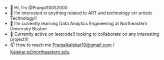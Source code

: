 - 👋 Hi, I’m @Pranjal10052000
- 👀 I’m interested in anything related to ART and technology orr artistic Technology!!
- 🌱 I’m currently learning Data Anaytics Engineering at Northeastern University Boston
- 💞️ Currently active on leetcode!! looking to collaborate on any interesting project!!!
- 📫 How to reach me Pranjalkalekar10@gmail.com / Kalekar.p@northeastern.edu.

<!---
Pranjal10052000/Pranjal10052000 is a ✨ special ✨ repository because its `README.md` (this file) appears on your GitHub profile.
You can click the Preview link to take a look at your changes.
--->
